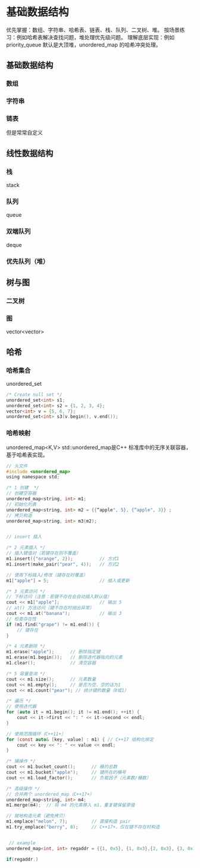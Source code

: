 # 基础数据结构

优先掌握：数组、字符串、哈希表、链表、栈、队列、二叉树、堆。
按场景练习：例如哈希表解决查找问题，堆处理优先级问题。
理解底层实现：例如 priority_queue 默认是大顶堆，unordered_map 的哈希冲突处理。

## 基础数据结构
### 数组


### 字符串


### 链表
但是常常自定义

## 线性数据结构
### 栈
stack<T>

### 队列
queue<T>

### 双端队列
deque<T>

### 优先队列（堆）


## 树与图
### 二叉树

### 图
vector<vector<T>>

## 哈希
### 哈希集合
unordered_set<T>
```c
/* Create null set */
unordered_set<int> s1;
unordered_set<int> s2 = {1, 2, 3, 4};
vector<int> v = {5, 6, 7};
unordered_set<int> s3(v.begin(), v.end());

```



### 哈希映射
unordered_map<K,V>
std::unordered_map是C++ 标准库中的无序关联容器，基于哈希表实现。
```c
// 头文件
#include <unordered_map>
using namespace std;

/* 1 创建  */
// 创建空容器
unordered_map<string, int> m1;
// 初始化列表
unordered_map<string, int> m2 = {{“apple", 5}, {“apple", 3}} ;
// 拷贝构造
unordered_map<string, int> m3(m2);


// insert 插入

/* 2 元素插入 */
// 插入键值对（若键存在则不覆盖）
m1.insert({"orange", 2});          // 方式1
m1.insert(make_pair("pear", 4));   // 方式2

// 使用下标插入/修改（键存在时覆盖）
m1["apple"] = 5;                   // 插入或更新

/* 3 元素访问 */
// 下标访问（注意：若键不存在会自动插入默认值）
cout << m1["apple"];               // 输出 5
// at() 方法访问（键不存在时抛出异常）
cout << m1.at("banana");           // 输出 3
// 检查存在性
if (m1.find("grape") != m1.end()) {
    // 键存在
}

/* 4 元素删除 */
m1.erase("apple");      // 删除指定键
m1.erase(m1.begin());   // 删除迭代器指向的元素
m1.clear();             // 清空容器

/* 5 容量查询 */
cout << m1.size();      // 元素数量
cout << m1.empty();     // 是否为空，空的话为1
cout << m1.count("pear"); // 统计键的数量（0或1）

/* 遍历 */
// 使用迭代器
for (auto it = m1.begin(); it != m1.end(); ++it) {
    cout << it->first << ": " << it->second << endl;
}

// 使用范围循环（C++11+）
for (const auto& [key, value] : m1) { // C++17 结构化绑定
    cout << key << ": " << value << endl;
}

/* 捅操作 */
cout << m1.bucket_count();      // 桶的总数
cout << m1.bucket("apple");     // 键所在的桶号
cout << m1.load_factor();       // 负载因子（元素数/桶数）

/* 高级操作 */
// 合并两个 unordered_map（C++17+）
unordered_map<string, int> m4;
m1.merge(m4);  // 将 m4 的元素移入 m1，重复键保留原值

// 就地构造元素（避免拷贝）
m1.emplace("melon", 7);         // 直接构造 pair
m1.try_emplace("berry", 8);     // C++17+，仅在键不存在时构造


 // example
unordered_map<int, int> regaddr = {{1, 0x5}, {1, 0x3},{2, 0x3}, {3, 0x1545}};

if(regaddr.)

```

